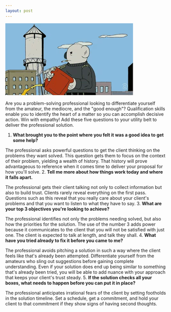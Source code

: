 ```yaml
---
layout: post
---
```

![TheProfessionalKaboom](assets/img/WalkAwayFromExplosion.webp)

Are you a problem-solving professional looking to differentiate yourself from the amateur, the mediocre, and the "good enough"? Qualification skills enable you to identify the heart of a matter so you can accomplish decisive action. Win with empathy! Add these five questions to your utility belt to deliver the professional solution.

1. **What brought you to the point where you felt it was a good idea to get some help?**

The professional asks powerful questions to get the client thinking on the problems they want solved. This question gets them to focus on the context of their problem, yielding a wealth of history. That history will prove advantageous to reference when it comes time to deliver your proposal for how you'll solve.
2. **Tell me more about how things work today and where it falls apart.**

The professional gets their client talking not only to collect information but also to build trust. Clients rarely reveal everything on the first pass. Questions such as this reveal that you really care about your client's problems and that you want to listen to what they have to say.
3. **What are your top 3 objectives you're looking to achieve?**

The professional identifies not only the problems needing solved, but also how the priorities for the solution. The use of the number 3 adds power because it communicates to the client that you will not be satisfied with just one. The client is expected to talk at length, and talk they shall.
4. **What have you tried already to fix it before you came to me?**

The professional avoids pitching a solution in such a way where the client feels like that's already been attempted. Differentiate yourself from the amateurs who sling out suggestions before gaining complete understanding. Even if your solution does end up being similar to something that's already been tried, you will be able to add nuance with your approach that keeps your client's trust steady.
5. **If the solution checks all your boxes, what needs to happen before you can put it in place?**

The professional anticipates irrational fears of the client by setting footholds in the solution timeline. Set a schedule, get a commitment, and hold your client to that commitment if they show signs of having second thoughts.
